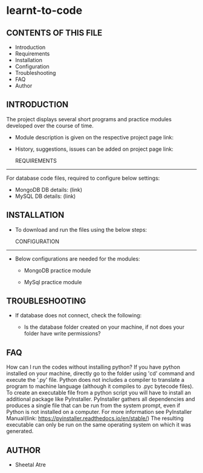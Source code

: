 # learnt-to-code

CONTENTS OF THIS FILE
---------------------

 * Introduction
 * Requirements
 * Installation
 * Configuration
 * Troubleshooting
 * FAQ
 * Author
 
 INTRODUCTION
------------
 
 The  project displays several short programs and practice modules developed over the course of time.
 * Module description is given on the respective project page link:
 * History, suggestions, issues can be added on project page link:
   
   
   REQUIREMENTS
------------

For database code files, required to configure below settings:
 * MongoDB DB details: (link)
 * MySQL DB details: (link)
 

INSTALLATION
------------
   
 * To download and run the files using the below steps:
   
   
   CONFIGURATION
-------------
 
 * Below configurations are needed for the modules:
   - MongoDB practice module

   - MySql practice module



TROUBLESHOOTING
---------------

 * If database does not connect, check the following:

   - Is the database folder created on your machine, if not does your folder have write permissions?


FAQ
---
How can I run the codes without installing python?
If you have python installed on your machine, directly go to the folder using 'cd' command and execute the '.py' file.
Python does not includes a compiler to translate a program to machine language (although it compiles to .pyc bytecode files).
To create an executable file from a python script you will have to install an additional package like PyInstaller.
PyInstaller gathers all dependencies and produces a single file that can be run from the system prompt, even if Python is not installed on a computer. 
For more information see PyInstaller Manual(link: https://pyinstaller.readthedocs.io/en/stable/)
The resulting executable can only be run on the same operating system on which it was generated.

AUTHOR
-----------
 * Sheetal Atre

